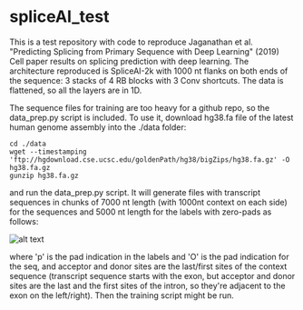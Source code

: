 # spliceAI_test

This is a test repository with code to reproduce Jaganathan et al. "Predicting Splicing from Primary Sequence with Deep Learning" (2019) Cell paper results on splicing prediction with deep learning. The architecture reproduced is SpliceAI-2k with 1000 nt flanks on both ends of the sequence: 3 stacks of 4 RB blocks with 3 Conv shortcuts. The data is flattened, so all the layers are in 1D.

The sequence files for training are too heavy for a github repo, so the data_prep.py script is included. To use it, download hg38.fa file of the latest human genome assembly into the ./data folder:

```
cd ./data
wget --timestamping 'ftp://hgdownload.cse.ucsc.edu/goldenPath/hg38/bigZips/hg38.fa.gz' -O hg38.fa.gz
gunzip hg38.fa.gz
```

and run the data_prep.py script. It will generate files with transcript sequences in chunks of 7000 nt length (with 1000nt context on each side) for the sequences and 5000 nt length for the labels with zero-pads as follows: 

![alt text](https://github.com/iamqoqao/spliceAI_test/blob/master/labels.png?raw=true)

where 'p' is the pad indication in the labels and 'O' is the pad indication for the seq, and acceptor and donor sites are the last/first sites of the context sequence (transcript sequence starts with the exon, but acceptor and donor sites are the last and the first sites of the intron, so they're adjacent to the exon on the left/right). Then the training script might be run.
